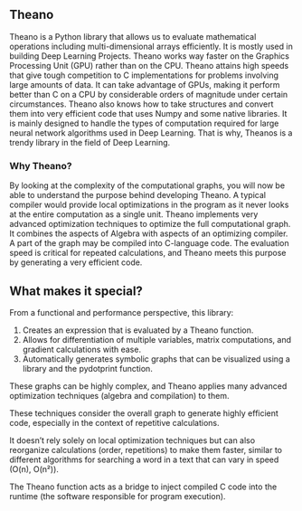 ## Theano

Theano is a Python library that allows us to evaluate mathematical operations including multi-dimensional arrays efficiently. It is mostly used in building Deep Learning Projects. Theano works way faster on the Graphics Processing Unit (GPU) rather than on the CPU. Theano attains high speeds that give tough competition to C implementations for problems involving large amounts of data. It can take advantage of GPUs, making it perform better than C on a CPU by considerable orders of magnitude under certain circumstances. 
Theano also knows how to take structures and convert them into very efficient code that uses Numpy and some native libraries. It is mainly designed to handle the types of computation required for large neural network algorithms used in Deep Learning. That is why, Theanos is a trendy library in the field of Deep Learning.

### Why Theano?

By looking at the complexity of the computational graphs, you will now be able to understand the purpose behind developing Theano. A typical compiler would provide local optimizations in the program as it never looks at the entire computation as a single unit.
Theano implements very advanced optimization techniques to optimize the full computational graph. It combines the aspects of Algebra with aspects of an optimizing compiler. A part of the graph may be compiled into C-language code. The evaluation speed is critical for repeated calculations, and Theano meets this purpose by generating a very efficient code.

## What makes it special?

From a functional and performance perspective, this library:

1. Creates an expression that is evaluated by a Theano function.
2. Allows for differentiation of multiple variables, matrix computations, and gradient calculations with ease.
3. Automatically generates symbolic graphs that can be visualized using a library and the pydotprint function.

These graphs can be highly complex, and Theano applies many advanced optimization techniques (algebra and compilation) to them.

These techniques consider the overall graph to generate highly efficient code, especially in the context of repetitive calculations.

It doesn’t rely solely on local optimization techniques but can also reorganize calculations (order, repetitions) to make them faster, similar to different algorithms for searching a word in a text that can vary in speed (O(n), O(n²)).

The Theano function acts as a bridge to inject compiled C code into the runtime (the software responsible for program execution).
